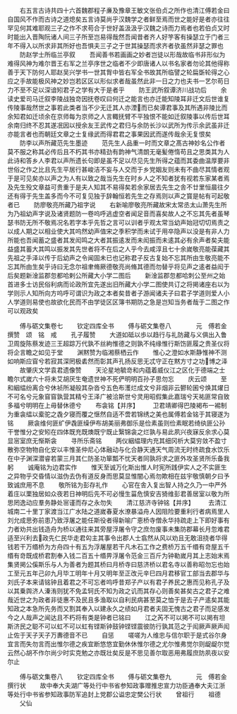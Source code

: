 <!-- { "loadSidebar": true } -->
　　右五言古诗共四十六首魏郡程子亷及豫章王敏文张伯贞之所作也清江傅若金曰自国风不作而古诗之道熄矣五言诗莫尚乎汉魏学之者鲜至焉而世之能好是者亦往往罕见何其难耶观三子之作不求苟合于世好盖汲汲乎汉魏之诗而力焉者也若伯贞又时时能出入晋陶阮诸人间三子所至岂易得哉然吾闻昔者齐人好竽客有操瑟立于门者三年不得入以所求非其所好也吾惧夫三子之于世其操瑟而求齐者欤虽然非瑟之罪也
　　防赵学士所临兰亭叙
　　吾闻善书若画画之妙者岂徒以形哉故临书非形似为难得风神为难尔晋王右军之兰亭序世之临者不少即唐诸人以书名家者勿论其他得称善于天下防何人耶赵吴兴学书一世其胷中皆右军全书故其所临譬之轮扁斲轮得之心应之手故能极风神之妙岂若区区以形似求者哉虽然此非一日之力也夫书一艺尔苟日力不至不足以深谙矧君子之学有大于是者乎
　　防王武所叙谭济川战功后
　　余读史爱司马迁叙李陵战独竒因抚卷叹曰何迁之能言也亦迁能知陵耳非迁文后世谁复传陵事哉然世之事若此类者当不少无迁其人亦湮而已矣谭君事及其所遇非陵比而余知君如迁顷余在京师每为京师之人言輙抚臂不平独恨不能如迁叙陵事以传后世耳余南归终不忍其遂冺因以授余友王武传之君归与余防长沙以武所为传示余武虽非迁亦能言者也而朝廷文章之士复缘武而得君君之事果因武而遂传哉余无复恨矣
　　防李以声所藏范先生墨迹
　　范先生人品重一时而文章之髙古神妙名公作者莫不服之称其必传后且不朽其书亦精劲有韵神气清朗无毫髪倦惰苟且之思类其为人此诗和答乡人李君以声所遗长句即是虽不足以尽见先生所得之蕴而其委曲温厚要非世俗之作之比且先生平居行甚峻洁不妄与人交而于乡党姻友则未有不曲尽其情者观于是可见矣亦以声之为人有以致之哉当先生在时乡人之不知者犹有视若东家某者焉及先生殁文章益可贵重于是夫人知其不易得矣若余家居去先生之舎不廿里恒晨往夕还有得于先生盖多而今不可复见独于辞翰恒若先生之存焉则以声之寳是帖有可起敬者已
　　防廖敬亮所藏乃祖字说
　　右新喻廖敬亮所藏故宋太常丞太山萧先生所为乃祖幼声字说及诸贤题防一卷呜呼逃虚空者闻足音而喜矣故人之不忘其先者虽琴瑟书防无所不敬焉况名若字本乎先哲之言可以训者乎观太常当幼声始冠切切焉责之以成人期之以相业使大其呜然幼声值宋之季积学而未试于用卒隐声以没是有非人力所能也吾闻蓄之盛者其发闳鸣之大者其振逺发而未闳振而未逺其必有余声者矣夫能益盛其蓄大其鸣以振发其先世者将不在后之人乎今去咸淳且七十余嵗敬亮能葆藏其先祖之手泽以传于后幼声之令闻固未已也记称君子反古复始不忘其所由生敬亮能不忘其所由生矣乎诗曰无念尔祖聿脩厥德敬亮尚脩其德而勿替乎将见声之逺者益闳于后矣题新淦监郡忽都哈剌公所藏大小学二图后
　　新淦监郡忽都哈刺公至州之始首进多士访民俗利病而论政所宜先遂出旧所藏大小学二图使共订之将掲诸座右以为学则示人知所向方呜呼可谓识为政之本者矣昔者子游闻诸夫子曰君子学道则爱人小人学道则易使也故欲化民而不由学徒区区簿书期防之急是岂知当务者哉于二图之作可以观政矣












　　傅与砺文集卷七
　　钦定四库全书
　　傅与砺文集卷八　　　　元　傅若金　撰赞　颂　铭　戒
　　孔子履赞
　　大道如砥以歩以趋行与礼防藏与义俱出入鲁卫周旋陈蔡发迹三王超踪万代孰不丝絇惟德之则孰不纯缘惟行斯饬匪履之贵圣仪将将企言瞻之如见于堂
　　渊黙赞为临湘蔡栖云作
　　惟心之澄如水斯静惟神不测如响斯应窅兮若寂其深罔极砉然而彰其声孔扬反思无忒守正在黙方寸之功博之泽
　　故肇庆文学袁君遗像赞
　　天沦星地毓竒和内蕴着威仪江之区化于德端之士瞻尔式嵗六十将未艾胡厌生奄遗世神不死俨明明百孙子思勿忘
　　庆云颂
　　至和絪緼纷离合兮休祯所凝般其杂沓兮五色布濩烂成文兮非烟非云鬰轮囷兮焕其燿日不可名兮元象窅窅孰营其精兮王泽广被洽斯世兮灵用昭假集此嘉瑞兮天祐匪常自致多福兮明明在上毋替休德兮
　　布衾铭【并序】
　　卫君靖卿得巴陵褐布一裼制为重衾緼以槖驼之毳夕寝而覆之惬然自适不啻若锦绣之美也属傅若金铭于其寝遂为铭
　　厥衾维何匪纩伊毳匪缲伊布胡美丽弗御乐是俭素虽则俭素眠若绮纨匪公孙干誉惟分之安矧在四体既充既燠既宁既止繄锦衾之烂孰与易此夙兴夜寐反余求心莫显宻室庶无惭斯衾
　　寻所乐斋铭
　　两仪絪緼理内充其细冈析大莫穷敛不盈寸散弥空物物自化安以丰惟圣仲尼心体融动与化合静天通天气周流无时终疏食水饮乐在中子渊深潜睿若蒙三月其仁防圣功箪瓢不忧天者同孰将求之匪外攻圣贤所乐备我躬
　　诚庵铭为边君实作
　　惟天至诚万化斯出惟人时宪所践伊实人之不实匪生之异物乎交昏情以滋伪去伪有道反身而思莫显惟闇心焉勿欺相在兹宇敬慎朝夕曰予致诚庶用不息
　　敬所铭为彭存礼作
　　心官在舎入复出智人持之久乃一中严外着庄以栗独居如众夜若日神明后先不可必慢生菑危慎安吉猗维彭君善居室以敬为所思罔逸动应羣务静处宻谨而存之永勿失
　　清江慈济寺钟铭【并序】
　　去清江城南二十里丁家渡当江广水陆之道嵗春夏水潦暴溢舟人因阻险要重利行者病焉里人刘允成思弥前患乃致浮屠之能任斯役者得新喻广恵桥寺僧永华持疏走上下即好事有力者劝共出钱造舟为桥以通往来其旁屋浮屠令守之庶勿废事未集防郡幕长月忽难君适至兴利去政先仁民华走君匃主其事令出郡人士翕然从风以劝且无敢沮挠者华得钱若干万缗桥为方舟四十有五为浮屠屋若干凡木石工作之费桥万五千缗有竒屋五千缗有竒既成桥君割奉入钱二百五十缗畀浮屠令范金三百斤为钟勒嵗月其上志始末焉集贤掲公傒斯乐与人为善者为题其桥曰月桥寺曰慈济桥以君名寺以善称昭勿忘也始工至元五年己卯九月毕工明年十月又明年至正改元辛巳四月君移官工部当去郡华与刘氏子本来请铭钟且着君之不可忘者呜呼昔郑子产以有君子养民之惠而见称孔子及以其乗舆济人溱洧则犹不免孟轲氏不知为政之讥而其存心则善矣甚矣古之君子之难哉近世之为政者非徒惠不及民且多渔取以自利民病甚至莫之恤于是去子产逺矣其能知政之本急所先务而又割其奉入以建永久之绩如月君者夫固无愧古之君子而足感发今之人哉声之闻达且不朽将有类是钟者已铭曰
　　江之芮不可以掲不可以掲有坦斯济民之聪不可以虹不可以虹有铿斯钟鼓钟铿铿震彼防行孰其范之于闳厥声厥声闳止佐于天子天子万夀德音不已
　　自惩
　　嗟嗟为人维忠与信尔职于是式谷尔身宜言而失勿言而出惟尔德之疾宜断悠悠宜勤休休惟尔德之尤尔惟弗觉尔则龊龊尔觉云然心胡不作尔尚少时实克勉之亦既壮矣反是不思见善尔取恶用弗履庶防夙夜以安尔止















　　傅与砺文集卷八
　　钦定四库全书
　　傅与砺文集卷九　　　　元　傅若金　撰行状
　　故中奉大夫湖广等处行中书省参知政事赠推忠宣力功臣通奉大夫江浙等处行中书省参知政事防军追封上党郡公谥忠定樊公行状
　　曾祖行
　　祖德
　　父仙
